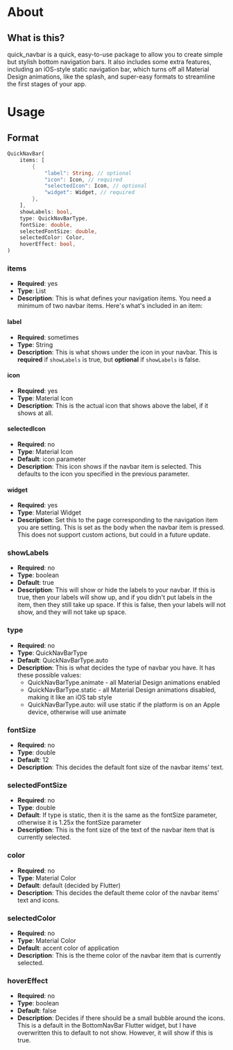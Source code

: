 # About

## What is this?

quick_navbar is a quick, easy-to-use package to allow you to create simple but stylish bottom navigation bars. It also includes some extra features, including an iOS-style static navigation bar, which turns off all Material Design animations, like the splash, and super-easy formats to streamline the first stages of your app.

# Usage

## Format

```dart
QuickNavBar(
    items: [
        {
            "label": String, // optional
            "icon": Icon, // required
            "selectedIcon": Icon, // optional
            "widget": Widget, // required
        },
    ],
    showLabels: bool,
    type: QuickNavBarType,
    fontSize: double,
    selectedFontSize: double,
    selectedColor: Color,
    hoverEffect: bool,
)
```

### items

- **Required**: yes
- **Type**: List
- **Description**: This is what defines your navigation items. You need a minimum of two navbar items. Here's what's included in an item:

#### label

- **Required**: sometimes
- **Type**: String
- **Description**: This is what shows under the icon in your navbar. This is **required** if `showLabels` is true, but **optional** if `showLabels` is false.

#### icon
- **Required**: yes
- **Type**: Material Icon
- **Description**: This is the actual icon that shows above the label, if it shows at all.

#### selectedIcon
- **Required**: no
- **Type**: Material Icon
- **Default**: icon parameter
- **Description**: This icon shows if the navbar item is selected. This defaults to the icon you specified in the previous parameter.

#### widget
- **Required**: yes
- **Type**: Material Widget
- **Description**: Set this to the page corresponding to the navigation item you are setting. This is set as the body when the navbar item is pressed. This does not support custom actions, but could in a future update.

### showLabels
- **Required**: no
- **Type**: boolean
- **Default**: true
- **Description**: This will show or hide the labels to your navbar. If this is true, then your labels will show up, and if you didn't put labels in the item, then they still take up space. If this is false, then your labels will not show, and they will not take up space.

### type
- **Required**: no
- **Type**: QuickNavBarType
- **Default**: QuickNavBarType.auto
- **Description**: This is what decides the type of navbar you have. It has these possible values:
    - QuickNavBarType.animate - all Material Design animations enabled
    - QuickNavBarType.static - all Material Design animations disabled, making it like an iOS tab style
    - QuickNavBarType.auto: will use static if the platform is on an Apple device, otherwise will use animate

### fontSize
- **Required**: no
- **Type**: double
- **Default**: 12
- **Description**: This decides the default font size of the navbar items' text.

### selectedFontSize
- **Required**: no
- **Type**: double
- **Default**: If type is static, then it is the same as the fontSize parameter, otherwise it is 1.25x the fontSize parameter
- **Description**: This is the font size of the text of the navbar item that is currently selected.

### color
- **Required**: no
- **Type**: Material Color
- **Default**: default (decided by Flutter)
- **Description**: This decides the default theme color of the navbar items' text and icons.

### selectedColor
- **Required**: no
- **Type**: Material Color
- **Default**: accent color of application
- **Description**: This is the theme color of the navbar item that is currently selected.

### hoverEffect
- **Required**: no
- **Type**: boolean
- **Default**: false
- **Description**: Decides if there should be a small bubble around the icons. This is a default in the BottomNavBar Flutter widget, but I have overwritten this to default to not show. However, it will show if this is true.